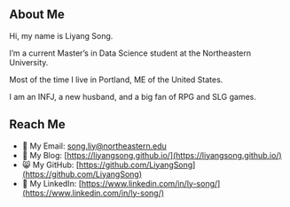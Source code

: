 ## About Me

Hi, my name is Liyang Song.

I’m a current Master’s in Data Science student at the Northeastern University.

Most of the time I live in Portland, ME of the United States.

I am an INFJ, a new husband, and a big fan of RPG and SLG games.

## Reach Me

- 📧 My Email: [song.liy@northeastern.edu](mailto:song.liy@northeastern.edu)
- 🌠 My Blog: [https://liyangsong.github.io/](https://liyangsong.github.io/)
- 😸 My GitHub: [https://github.com/LiyangSong](https://github.com/LiyangSong)
- 💼 My LinkedIn: [https://www.linkedin.com/in/ly-song/](https://www.linkedin.com/in/ly-song/)
